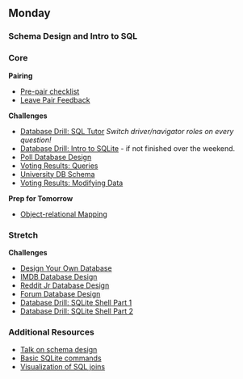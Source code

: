 ## Monday
### Schema Design and Intro to SQL

### Core
**Pairing**
- [Pre-pair checklist](../resources/pair-checkin-tips.md)
- [Leave Pair Feedback](../feedback.md)

**Challenges**

- [Database Drill: SQL Tutor](https://sqltutor.devbootcamp.com/)  _Switch driver/navigator roles on every question!_
- [Database Drill: Intro to SQLite](../../../../database-drill-intro-to-sqlite-challenge) - if not finished over the weekend.
- [Poll Database Design](../../../../poll-database-design-challenge)
- [Voting Results: Queries](../../../../sql-voting-results-retrieving-data-challenge)
- [University DB Schema](../../../../university-course-database-design-challenge)
- [Voting Results: Modifying Data](../../../../sql-voting-results-modifying-data-challenge)

**Prep for Tomorrow**

- [Object-relational Mapping](../readings/object-relational-mapping/README.md)

### Stretch

**Challenges**

- [Design Your Own Database](../../../../design-your-own-database-challenge)
- [IMDB Database Design](../../../../imdb-database-design-challenge)
- [Reddit Jr Database Design](../../../../reddit-jr-database-design-challenge)
- [Forum Database Design](../../../../forum-database-design-challenge)
- [Database Drill: SQLite Shell Part 1](../../../../database-drill-sqlite-shell-part-1-challenge)
- [Database Drill: SQLite Shell Part 2](../../../../database-drill-sqlite-shell-part-2-challenge)

### Additional Resources

- [Talk on schema design](http://shereef.wistia.com/medias/fd684c61cb)
- [Basic SQLite commands](http://zetcode.com/db/sqlite/tool/)
- [Visualization of SQL joins](http://www.codinghorror.com/blog/2007/10/a-visual-explanation-of-sql-joins.html)
